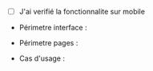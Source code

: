 - [ ] J'ai verifié la fonctionnalite sur mobile

- Périmetre interface : 

- Périmetre pages : 

- Cas d'usage : 
